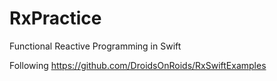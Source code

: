 # RxPractice
Functional Reactive Programming in Swift

Following https://github.com/DroidsOnRoids/RxSwiftExamples
